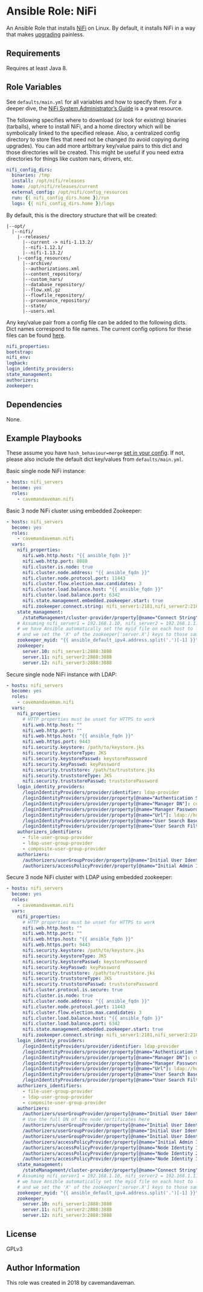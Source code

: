 # Ansible Role: NiFi

An Ansible Role that installs [NiFi](https://nifi.apache.org/) on Linux. By default, it installs NiFi in a way that makes [upgrading](https://cwiki.apache.org/confluence/display/NIFI/1.x.0+to+1.x.0+Upgrade) painless.

## Requirements

Requires at least Java 8.

## Role Variables

See `defaults/main.yml` for all variables and how to specify them. For a deeper dive, the [NiFi System Administrator’s Guide](https://nifi.apache.org/docs/nifi-docs/html/administration-guide.html) is a great resource.

The following specifies where to download (or look for existing) binaries (tarballs), where to install NiFi, and a home directory which will be symbolically linked to the specified release. Also, a centralized config directory to store files that need not be changed (to avoid copying during upgrades). You can add more artbitrary key/value pairs to this dict and those directories will be created. This might be useful if you need extra directories for things like custom nars, drivers, etc.

```yaml
nifi_config_dirs:
  binaries: /tmp
  install: /opt/nifi/releases
  home: /opt/nifi/releases/current
  external_config: /opt/nifi/config_resources
  run: {{ nifi_config_dirs.home }}/run
  logs: {{ nifi_config_dirs.home }}/logs
```

By default, this is the directory structure that will be created:

```text
|--opt/
  |--nifi/
    |--releases/
      |--current -> nifi-1.13.2/
      |--nifi-1.12.1/
      |--nifi-1.13.2/
    |--config_resources/
      |--archive/
      |--authorizations.xml
      |--content_repository/
      |--custom_nars/
      |--database_repository/
      |--flow.xml.gz
      |--flowfile_repository/
      |--provenance_repository/
      |--state/
      |--users.xml
```

Any key/value pair from a config file can be added to the following dicts. Dict names correspond to file names. The current config options for these files can be found [here](https://github.com/apache/nifi/blob/master/nifi-nar-bundles/nifi-framework-bundle/nifi-framework/nifi-resources/src/main/resources/conf).

```yaml
nifi_properties:
bootstrap:
nifi_env:
logback:
login_identity_providers:
state_management:
authorizers:
zookeeper:
```

## Dependencies

None.

## Example Playbooks

These assume you have `hash_behaviour=merge` [set in your config](https://docs.ansible.com/ansible/latest/reference_appendices/config.html#default-hash-behaviour). If not, please also include the default dict key/values from `defaults/main.yml`.

Basic single node NiFi instance:

```yaml
- hosts: nifi_servers
  become: yes
  roles:
    - cavemandaveman.nifi
```

Basic 3 node NiFi cluster using embedded Zookeeper:

```yaml
- hosts: nifi_servers
  become: yes
  roles:
    - cavemandaveman.nifi
  vars:
    nifi_properties:
      nifi.web.http.host: "{{ ansible_fqdn }}"
      nifi.web.http.port: 8080
      nifi.cluster.is.node: true
      nifi.cluster.node.address: "{{ ansible_fqdn }}"
      nifi.cluster.node.protocol.port: 11443
      nifi.cluster.flow.election.max.candidates: 3
      nifi.cluster.load.balance.host: "{{ ansible_fqdn }}"
      nifi.cluster.load.balance.port: 6342
      nifi.state.management.embedded.zookeeper.start: true
      nifi.zookeeper.connect.string: nifi_server1:2181,nifi_server2:2181,nifi_server3:2181
    state_management:
      /stateManagement/cluster-provider/property[@name="Connect String"]: "{{ nifi_properties['nifi.zookeeper.connect.string'] }}"
    # Assuming nifi_server1 = 192.168.1.10, nifi_server2 = 192.168.1.11, nifi_server3 = 192.168.1.12
    # we have Ansible automatically set the myid file on each host to last octet of the node's IP address
    # and we set the 'X' of the zookeeper['server.X'] keys to those same numbers.
    zookeeper_myid: "{{ ansible_default_ipv4.address.split('.')[-1] }}"
    zookeeper:
      server.10: nifi_server1:2888:3888
      server.11: nifi_server2:2888:3888
      server.12: nifi_server3:2888:3888
```

Secure single node NiFi instance with LDAP:

```yaml
- hosts: nifi_servers
  become: yes
  roles:
    - cavemandaveman.nifi
  vars:
    nifi_properties:
      # HTTP properties must be unset for HTTPS to work
      nifi.web.http.host: ""
      nifi.web.http.port: ""
      nifi.web.https.host: "{{ ansible_fqdn }}"
      nifi.web.https.port: 9443
      nifi.security.keystore: /path/to/keystore.jks
      nifi.security.keystoreType: JKS
      nifi.security.keystorePasswd: keystorePassword
      nifi.security.keyPasswd: keyPassword
      nifi.security.truststore: /path/to/truststore.jks
      nifi.security.truststoreType: JKS
      nifi.security.truststorePasswd: truststorePassword
    login_identity_providers:
      /loginIdentityProviders/provider/identifier: ldap-provider
      /loginIdentityProviders/provider/property[@name="Authentication Strategy"]: SIMPLE
      /loginIdentityProviders/provider/property[@name="Manager DN"]: cn=nifi,ou=people,dc=example,dc=com
      /loginIdentityProviders/provider/property[@name="Manager Password"]: password
      /loginIdentityProviders/provider/property[@name="Url"]: ldap://hostname:port
      /loginIdentityProviders/provider/property[@name="User Search Base"]: OU=people,DC=example,DC=com
      /loginIdentityProviders/provider/property[@name="User Search Filter"]: sAMAccountName={0}
    authorizers_identifiers:
      - file-user-group-provider
      - ldap-user-group-provider
      - composite-user-group-provider
    authorizers:
      /authorizers/userGroupProvider/property[@name="Initial User Identity 1"]: cn=John Smith,ou=people,dc=example,dc=com
      /authorizers/accessPolicyProvider/property[@name="Initial Admin Identity"]: cn=John Smith,ou=people,dc=example,dc=com
```

Secure 3 node NiFi cluster with LDAP using embedded zookeeper:

```yaml
- hosts: nifi_servers
  become: yes
  roles:
    - cavemandaveman.nifi
  vars:
    nifi_properties:
      # HTTP properties must be unset for HTTPS to work
      nifi.web.http.host: ""
      nifi.web.http.port: ""
      nifi.web.https.host: "{{ ansible_fqdn }}"
      nifi.web.https.port: 9443
      nifi.security.keystore: /path/to/keystore.jks
      nifi.security.keystoreType: JKS
      nifi.security.keystorePasswd: keystorePassword
      nifi.security.keyPasswd: keyPassword
      nifi.security.truststore: /path/to/truststore.jks
      nifi.security.truststoreType: JKS
      nifi.security.truststorePasswd: truststorePassword
      nifi.cluster.protocol.is.secure: true
      nifi.cluster.is.node: true
      nifi.cluster.node.address: "{{ ansible_fqdn }}"
      nifi.cluster.node.protocol.port: 11443
      nifi.cluster.flow.election.max.candidates: 3
      nifi.cluster.load.balance.host: "{{ ansible_fqdn }}"
      nifi.cluster.load.balance.port: 6342
      nifi.state.management.embedded.zookeeper.start: true
      nifi.zookeeper.connect.string: nifi_server1:2181,nifi_server2:2181,nifi_server3:2181
    login_identity_providers:
      /loginIdentityProviders/provider/identifier: ldap-provider
      /loginIdentityProviders/provider/property[@name="Authentication Strategy"]: SIMPLE
      /loginIdentityProviders/provider/property[@name="Manager DN"]: cn=nifi,ou=people,dc=example,dc=com
      /loginIdentityProviders/provider/property[@name="Manager Password"]: password
      /loginIdentityProviders/provider/property[@name="Url"]: ldap://hostname:port
      /loginIdentityProviders/provider/property[@name="User Search Base"]: OU=people,DC=example,DC=com
      /loginIdentityProviders/provider/property[@name="User Search Filter"]: sAMAccountName={0}
    authorizers_identifiers:
      - file-user-group-provider
      - ldap-user-group-provider
      - composite-user-group-provider
    authorizers:
      /authorizers/userGroupProvider/property[@name="Initial User Identity 1"]: cn=John Smith,ou=people,dc=example,dc=com
      # Use the full DN of the node certificates here
      /authorizers/userGroupProvider/property[@name="Initial User Identity 2"]: CN=nifi_server1.example.com, O=ExampleLLC, L=Saint Louis, ST=Missouri, C=US
      /authorizers/userGroupProvider/property[@name="Initial User Identity 3"]: CN=nifi_server2.example.com, O=ExampleLLC, L=Saint Louis, ST=Missouri, C=US
      /authorizers/userGroupProvider/property[@name="Initial User Identity 4"]: CN=nifi_server3.example.com, O=ExampleLLC, L=Saint Louis, ST=Missouri, C=US
      /authorizers/accessPolicyProvider/property[@name="Initial Admin Identity"]: cn=John Smith,ou=people,dc=example,dc=com
      /authorizers/accessPolicyProvider/property[@name="Node Identity 1"]: CN=nifi_server1.example.com, O=ExampleLLC, L=Saint Louis, ST=Missouri, C=US
      /authorizers/accessPolicyProvider/property[@name="Node Identity 2"]: CN=nifi_server2.example.com, O=ExampleLLC, L=Saint Louis, ST=Missouri, C=US
      /authorizers/accessPolicyProvider/property[@name="Node Identity 3"]: CN=nifi_server3.example.com, O=ExampleLLC, L=Saint Louis, ST=Missouri, C=US
    state_management:
      /stateManagement/cluster-provider/property[@name="Connect String"]: "{{ nifi_properties['nifi.zookeeper.connect.string'] }}"
    # Assuming nifi_server1 = 192.168.1.10, nifi_server2 = 192.168.1.11, nifi_server3 = 192.168.1.12
    # we have Ansible automatically set the myid file on each host to last octet of the node's IP address
    # and we set the 'X' of the zookeeper['server.X'] keys to those same numbers.
    zookeeper_myid: "{{ ansible_default_ipv4.address.split('.')[-1] }}"
    zookeeper:
      server.10: nifi_server1:2888:3888
      server.11: nifi_server2:2888:3888
      server.12: nifi_server3:2888:3888
```

## License

GPLv3

## Author Information

This role was created in 2018 by cavemandaveman.
